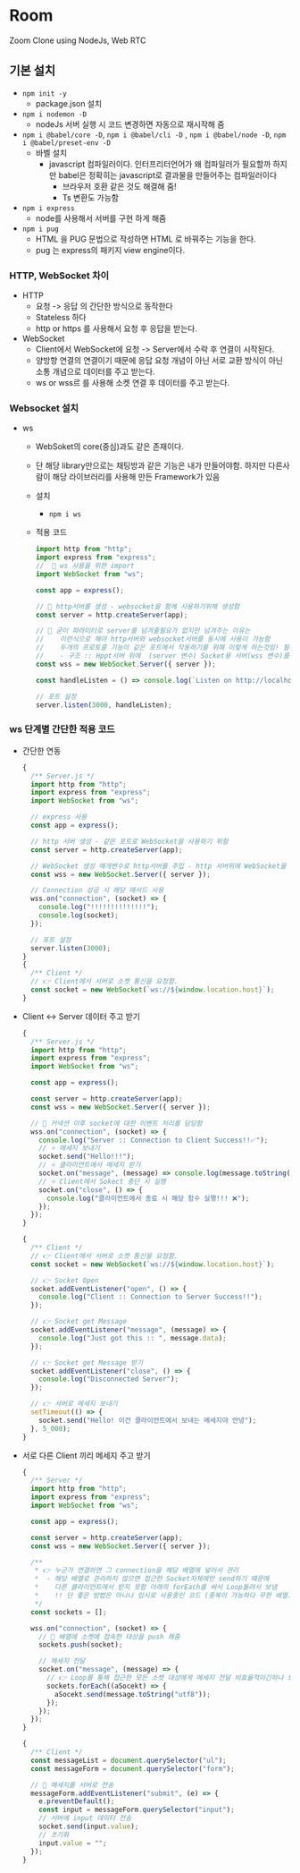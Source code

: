 # Room

Zoom Clone using NodeJs, Web RTC

## 기본 설치

- `npm init -y`
  - package.json 설치
- `npm i nodemon -D`
  - nodeJs 서버 실행 시 코드 변경하면 자동으로 재시작해 줌
- `npm i @babel/core -D`, `npm i @babel/cli -D` , `npm i @babel/node -D`, `npm i @babel/preset-env -D`
  - 바벨 설치
    - javascript 컴파일러이다. 인터프리터언어가 왜 컴파일러가 필요할까 하지만 babel은 정확히는 javascript로 결과물을 만들어주는 컴파일러이다
      - 브라우저 호환 같은 것도 해결해 줌!
      - Ts 변환도 가능함
- `npm i express`
  - node를 사용해서 서버를 구현 하게 해줌
- `npm i pug`
  - HTML 을 PUG 문법으로 작성하면 HTML 로 바꿔주는 기능을 한다.
  - pug 는 express의 패키지 view engine이다.

### HTTP, WebSocket 차이

- HTTP
  - 요청 -> 응답 의 간단한 방식으로 동작한다
  - Stateless 하다
  - http or https 를 사용해서 요청 후 응답을 받는다.
- WebSocket
  - Client에서 WebSocket에 요청 -> Server에서 수락 후 연결이 시작된다.
  - 양방향 연결의 연결이기 때문에 응답 요청 개념이 아닌 서로 교환 방식이 아닌 소통 개념으로 데이터를 주고 받는다.
  - ws or wss르 를 사용해 소켓 연결 후 데이터를 주고 받는다.

### Websocket 설치

- ws

  - WebSoket의 core(중심)과도 같은 존재이다.
  - 단 해당 library만으로는 채팅방과 같은 기능은 내가 만들어야함. 하지만 다른사람이 해당 라이브러리를 사용해 만든 Framework가 있음
  - 설치
    - `npm i ws`
  - 적용 코드

    ```javascript
    import http from "http";
    import express from "express";
    //  💬 ws 사용을 위한 import
    import WebSocket from "ws";

    const app = express();

    // 💬 http서버를 생성 - websocket을 함께 사용하기위해 생성함
    const server = http.createServer(app);

    // 💬 굳이 파라미터로 server를 넘겨줄필요가 없지만 넘겨주는 이유는
    //    이런식으로 해야 http서버와 websocket서버를 동시에 사용이 가능함
    //    두개의 프로토콜 기능이 같은 포트에서 작동하기를 위해 이렇게 하는것임! 필수가 아니다 절대로!!
    //    - 구조 :: Hppt서버 위에  (server 변수) Socket용 서버(wss 변수)를 올린 것이다.
    const wss = new WebSocket.Server({ server });

    const handleListen = () => console.log(`Listen on http://localhost:3000`);

    // 포트 설정
    server.listen(3000, handleListen);
    ```

### ws 단계별 간단한 적용 코드

- 간단한 연동

  ```javascript
  {
    /** Server.js */
    import http from "http";
    import express from "express";
    import WebSocket from "ws";

    // express 사용
    const app = express();

    // http 서버 생성 - 같은 포트로 WebSocket을 사용하기 위함
    const server = http.createServer(app);

    // WebSocket 생성 매개변수로 http서버를 주입 - http 서버위에 WebSocket을 올림
    const wss = new WebSocket.Server({ server });

    // Connection 성공 시 해당 매서드 사용
    wss.on("connection", (socket) => {
      console.log("!!!!!!!!!!!!!!");
      console.log(socket);
    });

    // 포트 설정
    server.listen(3000);
  }
  {
    /** Client */
    // 👉 Client에서 서버로 소켓 통신을 요청함.
    const socket = new WebSocket(`ws://${window.location.host}`);
  }
  ```

- Client <-> Server 데이터 주고 받기

  ```javascript
  {
    /** Server.js */
    import http from "http";
    import express from "express";
    import WebSocket from "ws";

    const app = express();

    const server = http.createServer(app);
    const wss = new WebSocket.Server({ server });

    // 💬 커넥션 이후 socket에 대한 이벤트 처리를 담당함
    wss.on("connection", (socket) => {
      console.log("Server :: Connection to Client Success!!✅");
      // ⭐️ 메세지 보내기
      socket.send("Hello!!!");
      // ⭐️ 클라이언트에서 메세지 받기
      socket.on("message", (message) => console.log(message.toString("utf8")));
      // ⭐️ Client에서 Sokect 중단 시 실행
      socket.on("close", () => {
        console.log("클라이언트에서 종료 시 해당 함수 실행!!! ❌");
      });
    });
  }

  {
    /** Client */
    // 👉 Client에서 서버로 소켓 통신을 요청함.
    const socket = new WebSocket(`ws://${window.location.host}`);

    // 👉 Socket Open
    socket.addEventListener("open", () => {
      console.log("Client :: Connection to Server Success!!");
    });

    // 👉 Socket get Message
    socket.addEventListener("message", (message) => {
      console.log("Just got this :: ", message.data);
    });

    // 👉 Socket get Message 받기
    socket.addEventListener("close", () => {
      console.log("Disconnected Server");
    });

    // 👉 서버로 메세지 보내기
    setTimeout(() => {
      socket.send("Hello! 이건 클라이언트에서 보내는 메세지야 안녕");
    }, 5_000);
  }
  ```

- 서로 다른 Client 끼리 메세지 주고 받기

  ```javascript
  {
    /** Server */
    import http from "http";
    import express from "express";
    import WebSocket from "ws";

    const app = express();

    const server = http.createServer(app);
    const wss = new WebSocket.Server({ server });

    /**
     * 👉 누군가 연결하면 그 connection을 해당 배열에 넣어서 관리
     *  - 해당 배열로 관리하지 않으면 접근한 Socket자체에만 send하기 떄문에
     *    다른 클라이언트에서 받지 못함 아래의 forEach를 써서 Loop돌려서 보냄
     *    !! 단 좋은 방법은 아니나 임시로 사용중인 코드 (중복이 가능하다 무한 배열...)
     */
    const sockets = [];

    wss.on("connection", (socket) => {
      // 💬 배열에 소켓에 접속한 대상을 push 해줌
      sockets.push(socket);

      // 메세지 전달
      socket.on("message", (message) => {
        // 👉 Loop를 통해 접근한 모든 소켓 대상에게 메세지 전달 비효율적이긴하나 보내는 진다.
        sockets.forEach((aSocekt) => {
          aSocekt.send(message.toString("utf8"));
        });
      });
    });
  }

  {
    /** Client */
    const messageList = document.querySelector("ul");
    const messageForm = document.querySelector("form");

    // 💬 메세지를 서버로 전송
    messageForm.addEventListener("submit", (e) => {
      e.preventDefault();
      const input = messageForm.querySelector("input");
      // 서버에 input 데이터 전송
      socket.send(input.value);
      // 초기화
      input.value = "";
    });
  }
  ```
